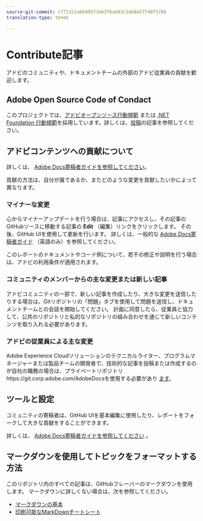 ```yaml
---
source-git-commit: c771311a6b49573eb376ab03c3de8e57f40f576b
translation-type: tm+mt

---
```

# Contribute記事

アドビのコミュニティや、ドキュメントチームの外部のアドビ従業員の貢献を歓迎します。

## Adobe Open Source Code of Condact

このプロジェクトでは、[アドビオープンソース行動規範](code-of-conduct.md) または [.NET Foundation 行動規範](https://dotnetfoundation.org/code-of-conduct)を採用しています。詳しくは、[投稿](contributing.md)の記事を参照してください。

## アドビコンテンツへの貢献について

詳しくは、 [Adobe Docs寄稿者ガイドを参照してください](https://docs.adobe.com/content/help/en/contributor/contributor-guide/introduction.html)。

貢献の方法は、自分が誰であるか、またどのような変更を貢献したいかによって異なります。

### マイナーな変更

心からマイナーアップデートを行う場合は、記事にアクセスし、その記事のGitHubソースに移動する記事の **Edit** （編集）リンクをクリックします。 その後、GitHub UIを使用して更新を行います。 詳しくは、一般的な [Adobe Docs寄稿者ガイド](https://docs.adobe.com/content/help/en/contributor/contributor-guide/introduction.html) （英語のみ）を参照してください。

このレポートのドキュメントやコード例について、若干の修正や説明を行う場合は、アドビの利用条件が適用されます。

### コミュニティのメンバーからの主な変更または新しい記事

アドビコミュニティの一部で、新しい記事を作成したり、大きな変更を送信したりする場合は、Gitリポジトリの「問題」タブを使用して問題を送信し、ドキュメントチームとの会話を開始してください。 計画に同意したら、従業員と協力して、公共のリポジトリと私的なリポジトリの組み合わせを通じて新しいコンテンツを取り入れる必要があります。

<!--
If you submit a pull request with significant changes to documentation and code examples, you'll see a message in the pull request asking you to submit an online contribution license agreement (CLA). We need you to complete the online form before we can review your pull request.
-->

### アドビの従業員による主な変更

Adobe Experience Cloudソリューションのテクニカルライター、プログラムマネージャーまたは製品チームの開発者で、技術的な記事を投稿または作成するのが自社の職務の場合は、プライベートリポジトリhttps://git.corp.adobe.com/AdobeDocsを使用する必要があり [ます](https://git.corp.adobe.com/AdobeDocs)。 <!--Employees from other parts of the Adobe world should use the public repo for minor updates.-->

## ツールと設定

コミュニティの寄稿者は、GitHub UIを基本編集に使用したり、レポートをフォークして大きな貢献をすることができます。

詳しくは、 [Adobe Docs寄稿者ガイドを参照してください](https://docs.adobe.com/content/help/en/contributor/contributor-guide/introduction.html) 。

## マークダウンを使用してトピックをフォーマットする方法

このリポジトリ内のすべての記事は、GitHubフレーバーのマークダウンを使用します。 マークダウンに詳しくない場合は、次を参照してください。

* [マークダウンの基本](https://help.github.com/articles/markdown-basics/)
* [印刷可能なMarkDownチートシート](https://guides.github.com/pdfs/markdown-cheatsheet-online.pdf)

<!--
## Labels

In the public repository, automated labels are assigned to pull requests to help us manage the pull request workflow and to help let you know what's going on with your pull request:

* **Change sent to author**: The author has been notified of the pending pull request.
* **ready-to-merge**: Ready for review by our pull request review team.
-->
